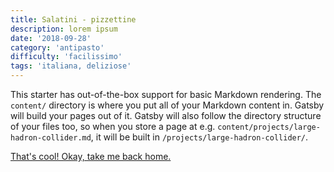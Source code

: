 ```yaml
---
title: Salatini - pizzettine
description: lorem ipsum
date: '2018-09-28'
category: 'antipasto'
difficulty: 'facilissimo'
tags: 'italiana, deliziose'
---
```


This starter has out-of-the-box support for basic Markdown rendering. The `content/` directory is where you put all of your Markdown content in. Gatsby will build your pages out of it. Gatsby will also follow the directory structure of your files too, so when you store a page at e.g. `content/projects/large-hadron-collider.md`, it will be built in `/projects/large-hadron-collider/`.

[That's cool! Okay, take me back home.](/)
